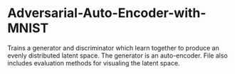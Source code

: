 # Adversarial-Auto-Encoder-with-MNIST
Trains a generator and discriminator which learn together to produce an evenly distributed latent space. The generator is an auto-encoder. File also includes evaluation methods for visualing the latent space.
